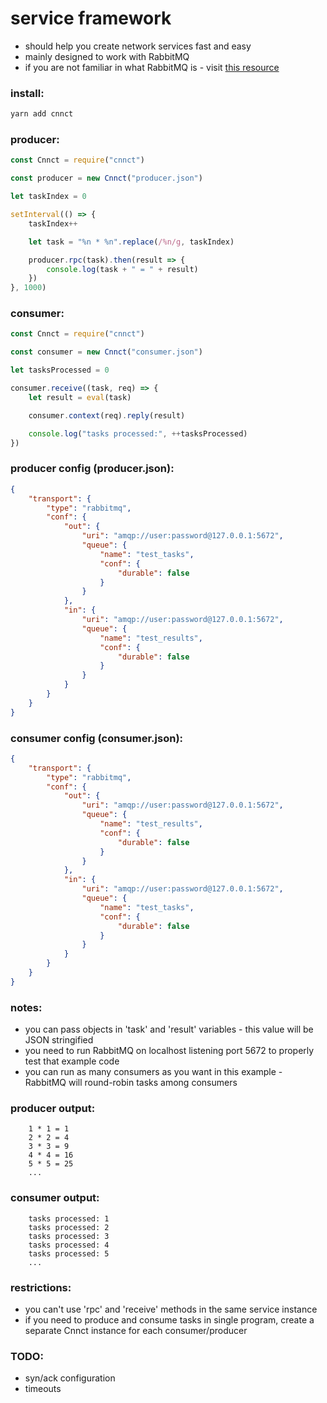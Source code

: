 # service framework

- should help you create network services fast and easy
- mainly designed to work with RabbitMQ
- if you are not familiar in what RabbitMQ is - visit [this resource](http://www.rabbitmq.com/tutorials/tutorial-one-javascript.html)

### install:

```bash
yarn add cnnct
```

### producer:

```javascript
const Cnnct = require("cnnct")

const producer = new Cnnct("producer.json")

let taskIndex = 0

setInterval(() => {
    taskIndex++

    let task = "%n * %n".replace(/%n/g, taskIndex)

    producer.rpc(task).then(result => {
        console.log(task + " = " + result)
    })
}, 1000)
```

### consumer:

```javascript
const Cnnct = require("cnnct")

const consumer = new Cnnct("consumer.json")

let tasksProcessed = 0

consumer.receive((task, req) => {
    let result = eval(task)

    consumer.context(req).reply(result)

    console.log("tasks processed:", ++tasksProcessed)
})
```

### producer config (producer.json):

```json
{
    "transport": {
        "type": "rabbitmq",
        "conf": {
            "out": {
                "uri": "amqp://user:password@127.0.0.1:5672",
                "queue": {
                    "name": "test_tasks",
                    "conf": {
                        "durable": false
                    }
                }
            },
            "in": {
                "uri": "amqp://user:password@127.0.0.1:5672",
                "queue": {
                    "name": "test_results",
                    "conf": {
                        "durable": false
                    }
                }
            }
        }
    }
}
```

### consumer config (consumer.json):

```json
{
    "transport": {
        "type": "rabbitmq",
        "conf": {
            "out": {
                "uri": "amqp://user:password@127.0.0.1:5672",
                "queue": {
                    "name": "test_results",
                    "conf": {
                        "durable": false
                    }
                }
            },
            "in": {
                "uri": "amqp://user:password@127.0.0.1:5672",
                "queue": {
                    "name": "test_tasks",
                    "conf": {
                        "durable": false
                    }
                }
            }
        }
    }
}
```

### notes:

- you can pass objects in 'task' and 'result' variables - this value will be JSON stringified
- you need to run RabbitMQ on localhost listening port 5672 to properly test that example code
- you can run as many consumers as you want in this example - RabbitMQ will round-robin tasks among consumers

### producer output:

```
    1 * 1 = 1
    2 * 2 = 4
    3 * 3 = 9
    4 * 4 = 16
    5 * 5 = 25
    ...
```

### consumer output:

```
    tasks processed: 1
    tasks processed: 2
    tasks processed: 3
    tasks processed: 4
    tasks processed: 5
    ...
```

### restrictions:

- you can't use 'rpc' and 'receive' methods in the same service instance
- if you need to produce and consume tasks in single program, create a separate Cnnct instance for each consumer/producer

### TODO:

- syn/ack configuration
- timeouts
